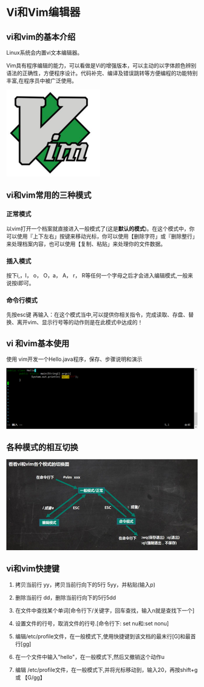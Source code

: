 # Vi和Vim编辑器

## vi和vim的基本介绍

Linux系统会内置vi文本编辑器。

Vim具有程序编辑的能力，可以看做是Vi的增强版本，可以主动的以字体颜色辨别语法的正确性，方便程序设计。代码补完、编译及错误跳转等方便编程的功能特别丰富,在程序员中被广泛使用。

![image-20220326161129672](image/image-20220326161129672.png)

## vi和vim常用的三种模式

### 正常模式

以vim打开一个档案就直接进入一般模式了(这是**默认的模式**)。在这个模式中，你可以使用『上下左右」按键来移动光标，你可以使用【删除字符」或『删除整行」来处理档案内容，也可以使用【复制、粘贴」来处理你的文件数据。

### 插入模式

按下i,，I， o， O，a， A， r， R等任何一个字母之后才会进入编辑模式,一般来说按i即可。

### 命令行模式

先按esc键 再输入：在这个模式当中,可以提供你相关指令，完成读取、存盘、替换、离开vim、显示行号等的动作则是在此模式中达成的！

## vi 和vim基本使用

使用 vim开发一个Hello.java程序，保存、步骤说明和演示

![image-20220326162157801](image/image-20220326162157801.png)

## 各种模式的相互切换

![image-20220326162247523](image/image-20220326162247523.png)

## vi和vim快捷键

1) 拷贝当前行 yy，拷贝当前行向下的5行 5yy，并粘贴(输入p)

2) 删除当前行 dd，删除当前行向下的5行5dd

3) 在文件中查找某个单词[命令行下/关键字，回车查找，输入n就是查找下一个]

4) 设置文件的行号，取消文件的行号.[命令行下: set nu和:set nonu]

5) 编辑/etc/profile文件，在一般模式下,使用快捷键到该文档的最末行[G]和最首行[gg]

6) 在一个文件中输入"hello"，在一般模式下,然后又撤销这个动作u

7) 编辑 /etc/profile文件，在一般模式下,并将光标移动到，输入20，再按shift+g 或 【G/gg】